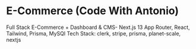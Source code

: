# E-Commerce (Code With Antonio)
Full Stack E-Commerce + Dashboard &amp; CMS- Next.js 13 App Router, React, Tailwind, Prisma, MySQl
Tech Stack: clerk, stripe, prisma, planet-scale, nextjs

